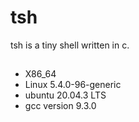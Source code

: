 # tsh
tsh is a tiny shell written in c.

## 
- X86_64
- Linux 5.4.0-96-generic
- ubuntu 20.04.3 LTS
- gcc version 9.3.0
